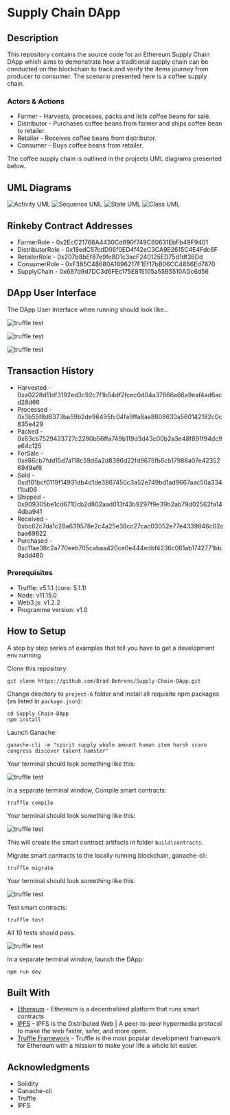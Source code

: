 # Supply Chain DApp

## Description
This repository contains the source code for an Ethereum Supply Chain DApp which aims to demonstrate how a traditional supply chain can be conducted on the blockchain to track and verify the items journey from producer to consumer. The scenario presented here is a coffee supply chain.

### Actors & Actions

* Farmer - Harvests, processes, packs and lists coffee beans for sale.
* Distributor - Purchases coffee beans from farmer and ships coffee bean to retailer.
* Retailer - Receives coffee beans from distributor.
* Consumer - Buys coffee beans from retailer.

The coffee supply chain is outlined in the projects UML diagrams presented below.

## UML Diagrams

![Activity UML](SupplyChain-UML/Activity_UML.png)
![Sequence UML](SupplyChain-UML/Sequence_UML.png)
![State UML](SupplyChain-UML/State_UML.png)
![Class UML](SupplyChain-UML/Class_UML.png)

## Rinkeby Contract Addresses

* FarmerRole - 0x2EcC21768A4430Cd690f749C60631EbFb49F9401
* DistributorRole - 0x18edC57cdD06f0ED4f42eC3CA9E2615C4E4Fdc6F
* RetailerRole - 0x207b8bEf87e9fe8D1c3acF240125ED75d1df36Dd
* ConsumerRole - 0xF385C48680A1896217F1Ef17bB06CC4866Ed7870
* SupplyChain - 0x687d9d7DC3d6FEc175E815105a55B5510ADc6d56

## DApp User Interface

The DApp User Interface when running should look like...

![truffle test](images/ftc_product_overview.png)

![truffle test](images/ftc_farm_details.png)

![truffle test](images/ftc_product_details.png)

## Transaction History

* Harvested - 0xa0228d11df3192ed3c92c7f1b54df2fcec0d04a37866a66a9eaf4ad6acd28d66
* Processed - 0x3b55f8d8373ba59b2de96495fc04fa9ffa8aa8608630a560142182c0c835e429
* Packed - 0x63cb7529423727c2280b56ffa749b119d3d43c00b2a3e48f891f94dc9e64c125
* ForSale - 0xe86cb7fdd15d7a118c59d6a2d8396d22fd9675fb6cb17988a07e423526949ef6
* Sold - 0xd101bcf0119f14931db4d1de3867450c3a52e749bd1ad9667aac50a334f1bd06
* Shipped - 0x909305be1cd6710cb2d802aad013f43b9297f9e39b2ab79d02562fa144dba941
* Received - 0xbc62c7da1c28a639578e2c4a25e38cc27cac03052e77e4339846c02cbae69622
* Purchased - 0xc11ae38c2a770eeb705cabaa420ce0e444edbf4236c081ab1742771bb9add480

### Prerequisites

* Truffle: v5.1.1 (core: 5.1.1)
* Node: v11.15.0
* Web3.js: v1.2.2
* Programme version: v1.0

## How to Setup

A step by step series of examples that tell you have to get a development env running

Clone this repository:

```
git clone https://github.com/Brad-Behrens/Supply-Chain-DApp.git
```

Change directory to ```project-6``` folder and install all requisite npm packages (as listed in ```package.json```):

```
cd Supply-Chain-DApp
npm install
```

Launch Ganache:

```
ganache-cli -m "spirit supply whale amount human item harsh scare congress discover talent hamster"
```

Your terminal should look something like this:

![truffle test](images/ganache-cli.png)

In a separate terminal window, Compile smart contracts:

```
truffle compile
```

Your terminal should look something like this:

![truffle test](images/truffle_compile.png)

This will create the smart contract artifacts in folder ```build\contracts```.

Migrate smart contracts to the locally running blockchain, ganache-cli:

```
truffle migrate
```

Your terminal should look something like this:

![truffle test](images/truffle_migrate.png)

Test smart contracts:

```
truffle test
```

All 10 tests should pass.

![truffle test](images/truffle_test.png)

In a separate terminal window, launch the DApp:

```
npm run dev
```

## Built With

* [Ethereum](https://www.ethereum.org/) - Ethereum is a decentralized platform that runs smart contracts
* [IPFS](https://ipfs.io/) - IPFS is the Distributed Web | A peer-to-peer hypermedia protocol
to make the web faster, safer, and more open.
* [Truffle Framework](http://truffleframework.com/) - Truffle is the most popular development framework for Ethereum with a mission to make your life a whole lot easier.


## Acknowledgments

* Solidity
* Ganache-cli
* Truffle
* IPFS
